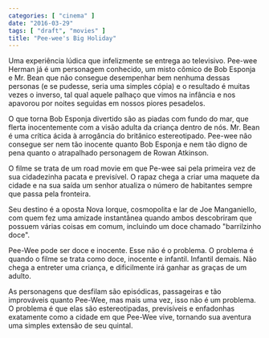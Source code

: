 ```yaml
---
categories: [ "cinema" ]
date: "2016-03-29"
tags: [ "draft", "movies" ]
title: "Pee-wee's Big Holiday"
---
```

Uma experiência lúdica que infelizmente se entrega ao
televisivo. Pee-wee Herman já é um personagem conhecido, um misto
cômico de Bob Esponja e Mr. Bean que não consegue desempenhar bem
nenhuma dessas personas (e se pudesse, seria uma simples cópia) e o
resultado é muitas vezes o inverso, tal qual aquele palhaço que vimos na
infância e nos apavorou por noites seguidas em nossos piores pesadelos.

O que torna Bob Esponja divertido são as piadas com fundo do mar,
que flerta inocentemente com a visão adulta da criança dentro de
nós. Mr. Bean é uma crítica ácida à arrogância do britânico
estereotipado. Pee-wee não consegue ser nem tão inocente quanto Bob
Esponja e nem tão digno de pena quanto o atrapalhado personagem de
Rowan Atkinson.

O filme se trata de um road movie em que Pe-wee sai pela primeira vez de
sua cidadezinha pacata e previsível. O rapaz chega a criar uma maquete
da cidade e na sua saída um senhor atualiza o número de habitantes
sempre que passa pela fronteira.

Seu destino é a oposta Nova Iorque, cosmopolita e lar de Joe Manganiello,
com quem fez uma amizade instantânea quando ambos descobriram que possuem
várias coisas em comum, incluindo um doce chamado "barrilzinho doce".

Pee-Wee pode ser doce e inocente. Esse não é o problema. O problema
é quando o filme se trata como doce, inocente e infantil. Infantil
demais. Não chega a entreter uma criança, e dificilmente irá ganhar
as graças de um adulto.

As personagens que desfilam são episódicas, passageiras e tão
improváveis quanto Pee-Wee, mas mais uma vez, isso não é um problema. O
problema é que elas são estereotipadas, previsíveis e enfadonhas
exatamente como a cidade em que Pee-Wee vive, tornando sua aventura uma
simples extensão de seu quintal.
